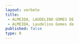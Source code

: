 ```yaml
---
layout: verbete
title:
 - ALMEIDA, LAUDELINO GOMES DE
 - ALMEIDA, Laudelino Gomes de
published: false
type: R
---
```


